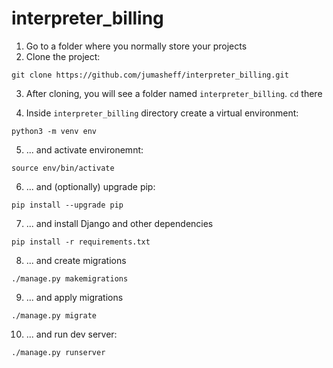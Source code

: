 # interpreter_billing

1. Go to a folder where you normally store your projects
2. Clone the project:
```shell
git clone https://github.com/jumasheff/interpreter_billing.git
```
3. After cloning, you will see a folder named `interpreter_billing`. `cd` there

4. Inside `interpreter_billing` directory create a virtual environment:
```shell
python3 -m venv env
```

5. ... and activate environemnt:
```shell
source env/bin/activate
```

6. ... and (optionally) upgrade pip:
```shell
pip install --upgrade pip
```

7. ... and install Django and other dependencies
```shell
pip install -r requirements.txt
```

8. ... and create migrations
```shell
./manage.py makemigrations
```

9. ... and apply migrations
```shell
./manage.py migrate
```

10. ... and run dev server:
```shell
./manage.py runserver
```
